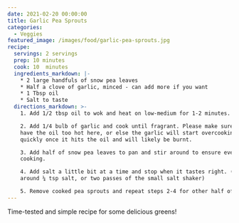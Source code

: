 ```yaml
---
date: 2021-02-20 00:00:00
title: Garlic Pea Sprouts
categories:
  - Veggies
featured_image: /images/food/garlic-pea-sprouts.jpg
recipe:
  servings: 2 servings
  prep: 10 minutes
  cook: 10  minutes
  ingredients_markdown: |-
    * 2 large handfuls of snow pea leaves
    * Half a clove of garlic, minced - can add more if you want
    * 1 Tbsp oil
    * Salt to taste
  directions_markdown: >-
    1. Add 1/2 tbsp oil to wok and heat on low-medium for 1-2 minutes.

    2. Add 1/4 bulb of garlic and cook until fragrant. Please make sure NOT to
    have the oil too hot here, or else the garlic will start overcooking very
    quickly once it hits the oil and will likely be burnt.

    3. Add half of snow pea leaves to pan and stir around to ensure even
    cooking.

    4. Add salt a little bit at a time and stop when it tastes right. (usually
    around ¼ tsp salt, or two passes of the small salt shaker)

    5. Remove cooked pea sprouts and repeat steps 2-4 for other half of leaves.
---
```


Time-tested and simple recipe for some delicious greens\!
